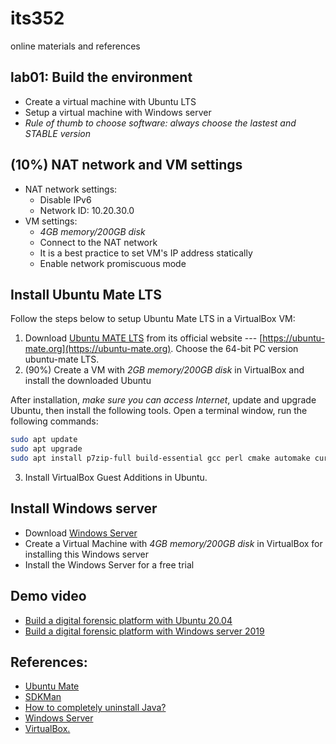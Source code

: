 # its352
online materials and references

## lab01: Build the environment
* Create a virtual machine with Ubuntu LTS
* Setup a virtual machine with Windows server
* *Rule of thumb to choose software: always choose the lastest and STABLE version*

## (10%) NAT network and VM settings
* NAT network settings:
  * Disable IPv6
  * Network ID: 10.20.30.0
* VM settings:
  * *4GB memory/200GB disk*
  * Connect to the NAT network
  * It is a best practice to set VM's IP address statically
  * Enable network promiscuous mode


## Install Ubuntu Mate LTS
Follow the steps below to setup Ubuntu Mate LTS in a VirtualBox VM:

1. Download [Ubuntu MATE LTS](https://ubuntu-mate.org/) from its official website --- [https://ubuntu-mate.org](https://ubuntu-mate.org). Choose the  64-bit PC version ubuntu-mate LTS.
2. (90%) Create a VM with *2GB memory/200GB disk* in VirtualBox and install the downloaded Ubuntu


After installation, *make sure you can access Internet*, update and upgrade Ubuntu, then install the following tools. Open a terminal window, run the following commands:

```bash
sudo apt update
sudo apt upgrade
sudo apt install p7zip-full build-essential gcc perl cmake automake curl git
```
3. Install VirtualBox Guest Additions in Ubuntu.

## Install Windows server

* Download [Windows Server](https://www.microsoft.com/en-us/windows-server)
* Create a Virtual Machine with *4GB memory/200GB disk* in VirtualBox for installing this Windows server
* Install the Windows Server for a free trial

## Demo video
* [Build a digital forensic platform with Ubuntu 20.04](https://youtu.be/vU9Yqfh6PUE)
* [Build a digital forensic platform with Windows server 2019](https://youtu.be/iVIQ1JGI8nQ)

## References:

* [Ubuntu Mate](https://ubuntu-mate.org/)
* [SDKMan](https://sdkman.io/)
* [How to completely uninstall Java?](https://askubuntu.com/questions/84483/how-to-completely-uninstall-java)
* [Windows Server](https://www.microsoft.com/en-us/windows-server)
* [VirtualBox.](https://www.virtualbox.org/)
